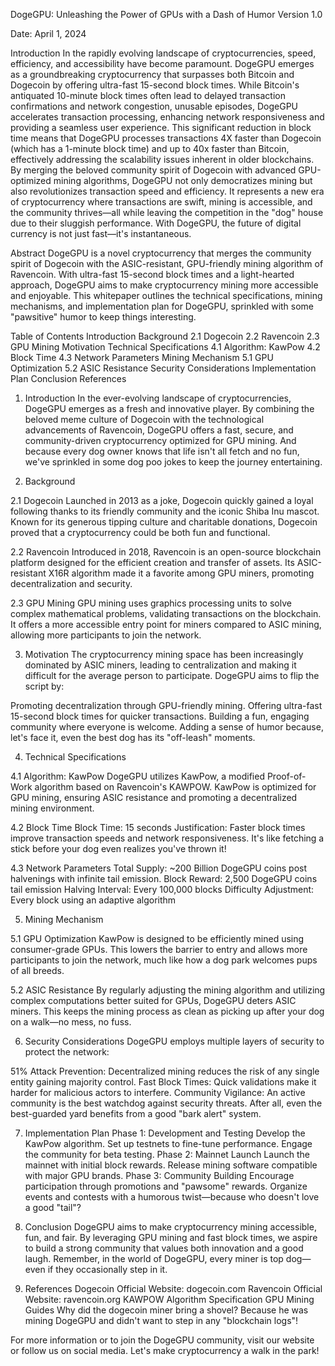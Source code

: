 DogeGPU: Unleashing the Power of GPUs with a Dash of Humor
Version 1.0

Date: April 1, 2024

Introduction
In the rapidly evolving landscape of cryptocurrencies, speed, efficiency, and accessibility have become paramount. DogeGPU emerges as a groundbreaking cryptocurrency that surpasses both Bitcoin and Dogecoin by offering ultra-fast 15-second block times. While Bitcoin's antiquated 10-minute block times often lead to delayed transaction confirmations and network congestion, unusable episodes, DogeGPU accelerates transaction processing, enhancing network responsiveness and providing a seamless user experience. This significant reduction in block time means that DogeGPU processes transactions 4X faster than Dogecoin (which has a 1-minute block time) and up to 40x faster than Bitcoin, effectively addressing the scalability issues inherent in older blockchains.
By merging the beloved community spirit of Dogecoin with advanced GPU-optimized mining algorithms, DogeGPU not only democratizes mining but also revolutionizes transaction speed and efficiency. It represents a new era of cryptocurrency where transactions are swift, mining is accessible, and the community thrives—all while leaving the competition in the "dog" house due to their sluggish performance. With DogeGPU, the future of digital currency is not just fast—it's instantaneous.


Abstract
DogeGPU is a novel cryptocurrency that merges the community spirit of Dogecoin with the ASIC-resistant, GPU-friendly mining algorithm of Ravencoin. With ultra-fast 15-second block times and a light-hearted approach, DogeGPU aims to make cryptocurrency mining more accessible and enjoyable. This whitepaper outlines the technical specifications, mining mechanisms, and implementation plan for DogeGPU, sprinkled with some "pawsitive" humor to keep things interesting.

Table of Contents
Introduction
Background
2.1 Dogecoin
2.2 Ravencoin
2.3 GPU Mining
Motivation
Technical Specifications
4.1 Algorithm: KawPow
4.2 Block Time
4.3 Network Parameters
Mining Mechanism
5.1 GPU Optimization
5.2 ASIC Resistance
Security Considerations
Implementation Plan
Conclusion
References

1. Introduction
In the ever-evolving landscape of cryptocurrencies, DogeGPU emerges as a fresh and innovative player. By combining the beloved meme culture of Dogecoin with the technological advancements of Ravencoin, DogeGPU offers a fast, secure, and community-driven cryptocurrency optimized for GPU mining. And because every dog owner knows that life isn't all fetch and no fun, we've sprinkled in some dog poo jokes to keep the journey entertaining.

2. Background

2.1 Dogecoin
Launched in 2013 as a joke, Dogecoin quickly gained a loyal following thanks to its friendly community and the iconic Shiba Inu mascot. Known for its generous tipping culture and charitable donations, Dogecoin proved that a cryptocurrency could be both fun and functional.

2.2 Ravencoin
Introduced in 2018, Ravencoin is an open-source blockchain platform designed for the efficient creation and transfer of assets. Its ASIC-resistant X16R algorithm made it a favorite among GPU miners, promoting decentralization and security.

2.3 GPU Mining
GPU mining uses graphics processing units to solve complex mathematical problems, validating transactions on the blockchain. It offers a more accessible entry point for miners compared to ASIC mining, allowing more participants to join the network.

3. Motivation
The cryptocurrency mining space has been increasingly dominated by ASIC miners, leading to centralization and making it difficult for the average person to participate. DogeGPU aims to flip the script by:

Promoting decentralization through GPU-friendly mining.
Offering ultra-fast 15-second block times for quicker transactions.
Building a fun, engaging community where everyone is welcome.
Adding a sense of humor because, let's face it, even the best dog has its "off-leash" moments.

4. Technical Specifications

4.1 Algorithm: KawPow
DogeGPU utilizes KawPow, a modified Proof-of-Work algorithm based on Ravencoin's KAWPOW. KawPow is optimized for GPU mining, ensuring ASIC resistance and promoting a decentralized mining environment.

4.2 Block Time
Block Time: 15 seconds
Justification: Faster block times improve transaction speeds and network responsiveness. It's like fetching a stick before your dog even realizes you've thrown it!

4.3 Network Parameters
Total Supply: ~200 Billion DogeGPU coins post halvenings with infinite tail emission.
Block Reward: 2,500 DogeGPU coins tail emission
Halving Interval: Every 100,000 blocks
Difficulty Adjustment: Every block using an adaptive algorithm

5. Mining Mechanism

5.1 GPU Optimization
KawPow is designed to be efficiently mined using consumer-grade GPUs. This lowers the barrier to entry and allows more participants to join the network, much like how a dog park welcomes pups of all breeds.

5.2 ASIC Resistance
By regularly adjusting the mining algorithm and utilizing complex computations better suited for GPUs, DogeGPU deters ASIC miners. This keeps the mining process as clean as picking up after your dog on a walk—no mess, no fuss.

6. Security Considerations
DogeGPU employs multiple layers of security to protect the network:

51% Attack Prevention: Decentralized mining reduces the risk of any single entity gaining majority control.
Fast Block Times: Quick validations make it harder for malicious actors to interfere.
Community Vigilance: An active community is the best watchdog against security threats. After all, even the best-guarded yard benefits from a good "bark alert" system.

7. Implementation Plan
Phase 1: Development and Testing
Develop the KawPow algorithm.
Set up testnets to fine-tune performance.
Engage the community for beta testing.
Phase 2: Mainnet Launch
Launch the mainnet with initial block rewards.
Release mining software compatible with major GPU brands.
Phase 3: Community Building
Encourage participation through promotions and "pawsome" rewards.
Organize events and contests with a humorous twist—because who doesn't love a good "tail"?

8. Conclusion
DogeGPU aims to make cryptocurrency mining accessible, fun, and fair. By leveraging GPU mining and fast block times, we aspire to build a strong community that values both innovation and a good laugh. Remember, in the world of DogeGPU, every miner is top dog—even if they occasionally step in it.

9. References
Dogecoin Official Website: dogecoin.com
Ravencoin Official Website: ravencoin.org
KAWPOW Algorithm Specification
GPU Mining Guides
Why did the dogecoin miner bring a shovel? Because he was mining DogeGPU and didn't want to step in any "blockchain logs"!

For more information or to join the DogeGPU community, visit our website or follow us on social media. Let's make cryptocurrency a walk in the park!